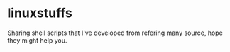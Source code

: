 # linuxstuffs
Sharing shell scripts that I've developed from refering many source, hope they might help you.
